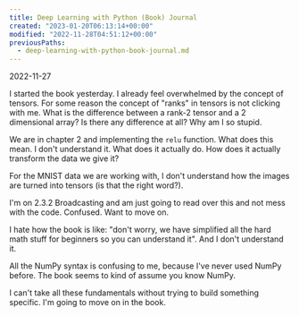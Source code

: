 ```yaml
---
title: Deep Learning with Python (Book) Journal
created: "2023-01-20T06:13:14+00:00"
modified: "2022-11-28T04:51:12+00:00"
previousPaths:
  - deep-learning-with-python-book-journal.md
---
```

 

2022-11-27

I started the book yesterday. I already feel overwhelmed by the concept of tensors. For some reason the concept of "ranks" in tensors is not clicking with me. What is the difference between a rank-2 tensor and a 2 dimensional array? Is there any difference at all?  Why am I so stupid.

We are in chapter 2 and implementing the `relu` function. What does this mean. I don't understand it. What does it actually do. How does it actually transform the data we give it?

For the MNIST data we are working with, I don't understand how the images are turned into tensors (is that the right word?).

I'm on 2.3.2 Broadcasting and am just going to read over this and not mess with the code. Confused. Want to move on.

I hate how the book is like: "don't worry, we have simplified all the hard math stuff for beginners so you can understand it". And I don't understand it.

All the NumPy syntax is confusing to me, because I've never used NumPy before. The book seems to kind of assume you know NumPy.

I can't take all these fundamentals without trying to build something specific. I'm going to move on in the book.